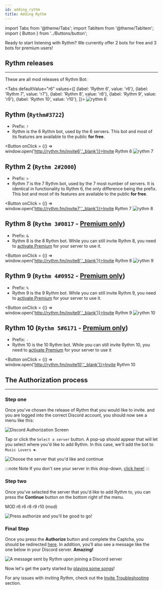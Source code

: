 ```yaml
---
id: adding_rythm
title: Adding Rythm
---
```


import Tabs from '@theme/Tabs';
import TabItem from '@theme/TabItem';
import { Button } from '../Buttons/button';

Ready to start listening with Rythm? We currently offer 2 bots for free and 3 bots for premium users!

## Rythm releases
---
These are all mod releases of Rythm Bot:

<Tabs
  defaultValue="r6"
  values={[
    {label: 'Rythm 6', value: 'r6'},
    {label: 'Rythm 7', value: 'r7'},
    {label: 'Rythm 8', value: 'r8'},
    {label: 'Rythm 9', value: 'r9'},
    {label: 'Rythm 10', value: 'r10'},
  ]}>
  <TabItem value="r6">
    <img src="/docs/img/docs/adding/rythm5.png" alt="rythm 6"/><br/>
    <h2>Rythm (<code>Rythm#3722</code>)</h2>
    <ul>
      <li>Prefix: <code>!</code></li>
      <li>Rythm is the 6 Rythm bot, used by the 6 servers. This bot and most of its features are available to the public <b>for free</b>.</li>
    </ul>
    <Button onClick = {() => window.open('http://rythm.fm/invite6','_blank')}>Invite Rythm 6</Button>
  </TabItem>
  <TabItem value="r7">
    <img src="/docs/img/docs/adding/rythm-5.png" alt="rythm 7"/><br/>
    <h2>Rythm 2 (<code>Rythm 2#2000</code>)</h2>
    <ul>
      <li>Prefix: <code>&gt;</code></li>
      <li>Rythm 7 is the 7 Rythm bot, used by the 7 most number of servers. It is identical in functionality to Rythm 6, the only difference being the prefix. This bot and most of its features are available to the public <b>for free</b>.</li>
    </ul>
    <Button onClick = {() => window.open('http://rythm.fm/invite7','_blank')}>Invite Rythm 7</Button>
  </TabItem>
  <TabItem value="r8">
    <img src="/docs/img/docs/adding/rythm-5.png" alt="rythm 8"/><br/>
    <h2>Rythm 8 (<code>Rythm 3#0817</code> - <a href="https://rythm.fm/premium"><b>Premium only</b></a>)</h2>
    <ul>
      <li>Prefix: <code>&</code></li>
      <li>Rythm 8 is the 8 Rythm bot. While you can still invite Rythm 8, you need to <a href="https://rythm.fm/premium">activate Premium</a> for your server to use it.</li>
    </ul>
    <Button onClick = {() => window.open('http://rythm.fm/invite8','_blank')}>Invite Rythm 8</Button>
  </TabItem>
  <TabItem value="r9">
    <img src="/docs/img/docs/adding/rythm-5.png" alt="rythm 9"/><br/>
    <h2>Rythm 9 (<code>Rythm 4#0952</code> - <a href="https://rythm.fm/premium"><b>Premium only</b></a>)</h2>
    <ul>
      <li>Prefix: <code>%</code></li>
      <li>Rythm 9 is the 9 Rythm bot. While you can still invite Rythm 9, you need to <a href="https://rythm.fm/premium">activate Premium</a> for your server to use it.</li>
    </ul>
    <Button onClick = {() => window.open('http://rythm.fm/invite9','_blank')}>Invite Rythm 9</Button>
  </TabItem>
  <TabItem value="r10">
    <img src="/docs/img/docs/adding/rythm-5.png" alt="rythm 10"/><br/>
    <h2>Rythm 10 (<code>Rythm 5#6171</code> - <a href="https://rythm.fm/premium"><b>Premium only</b></a>)</h2>
    <ul>
      <li>Prefix: <code>-</code></li>
      <li>Rythm 10 is the 10 Rythm bot. While you can still invite Rythm 10, you need to <a href="https://rythm.fm/premium">activate Premium</a> for your server to use it</li>
    </ul>
    <Button onClick = {() => window.open('http://rythm.fm/invite10','_blank')}>Invite Rythm 10</Button>
  </TabItem>
</Tabs>


## The Authorization process
---
### Step one

Once you've chosen the release of Rythm that you would like to invite. and you are logged into the correct Discord account, you should now see a menu like this:

![Discord Authorization Screen](/img/docs/adding/discord-oauth2-1.png)

Tap or click the `Select a server` button. A pop-up should appear that will let you select where you'd like to add Rythm. In this case, we'll add the bot to `Music Lovers ❤`.

![Choose the server that you'd like and continue](/img/docs/adding/discord-oauth2-2.gif)

:::note Note
If you don't see your server in this drop-down, [click here!](/invite_troubleshooting#when-adding-rythm-i-cant-see-my-server-in-the-list)
:::

### Step two

Once you've selected the server that you'd like to add Rythm to, you can press the **Continue** button on the bottom right of the menu.

MOD r6 r6 r8 r9 r10 (mod)

![Press authorize and you'll be good to go!](/img/docs/adding/discord-oauth2-3.png)

### Final Step

Once you press the **Authorize** button and complete the Captcha, you should be redirected [here](https://rythm.fm/app?thanks). In addition, you'll also see a message like the one below in your Discord server. **Amazing!**

![A message sent by Rythm upon joining a Discord server](/img/docs/adding/thank-you-message.png)

Now let's get the party started by [playing some songs](/play_song)!

For any issues with inviting Rythm, check out the [Invite Troubleshooting](/invite_troubleshooting) section.
